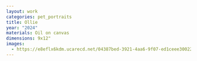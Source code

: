 ```yaml
---
layout: work
categories: pet_portraits
title: Ollie
year: "2024"
materials: Oil on canvas
dimensions: 9x12"
images:
  - https://e8eflx6kdm.ucarecd.net/04387bed-3921-4aa6-9f07-ed1ceee30022/-/resize/2400/-/quality/lightest/-/format/auto/
---
```

